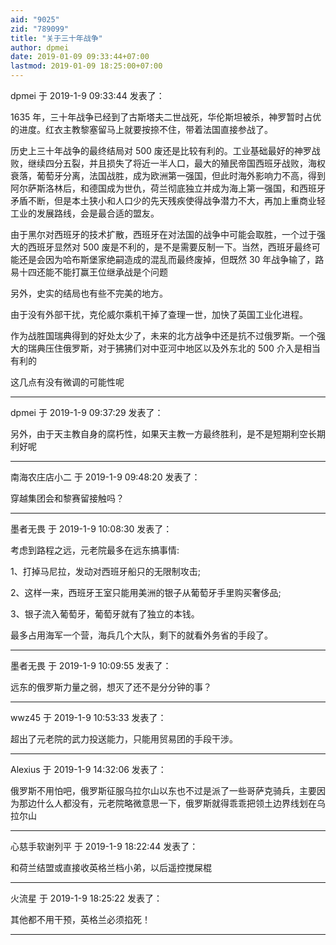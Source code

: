 ```yaml
---
aid: "9025"
zid: "789099"
title: "关于三十年战争"
author: dpmei
date: 2019-01-09 09:33:44+07:00
lastmod: 2019-01-09 18:25:00+07:00
---
```


dpmei 于 2019-1-9 09:33:44 发表了：

1635 年，三十年战争已经到了古斯塔夫二世战死，华伦斯坦被杀，神罗暂时占优的进度。红衣主教黎塞留马上就要按捺不住，带着法国直接参战了。

历史上三十年战争的最终结局对 500 废还是比较有利的。工业基础最好的神罗战败，继续四分五裂，并且损失了将近一半人口，最大的殖民帝国西班牙战败，海权衰落，葡萄牙分离，法国战胜，成为欧洲第一强国，但此时海外影响力不高，得到阿尔萨斯洛林后，和德国成为世仇，荷兰彻底独立并成为海上第一强国，和西班牙矛盾不断，但是本土狭小和人口少的先天残疾使得战争潜力不大，再加上重商业轻工业的发展路线，会是最合适的盟友。

由于黑尔对西班牙的技术扩散，西班牙在对法国的战争中可能会取胜，一个过于强大的西班牙显然对 500 废是不利的，是不是需要反制一下。当然，西班牙最终可能还是会因为哈布斯堡家绝嗣造成的混乱而最终废掉，但既然 30 年战争输了，路易十四还能不能打赢王位继承战是个问题

另外，史实的结局也有些不完美的地方。

由于没有外部干扰，克伦威尔乘机干掉了查理一世，加快了英国工业化进程。

作为战胜国瑞典得到的好处太少了，未来的北方战争中还是抗不过俄罗斯。一个强大的瑞典压住俄罗斯，对于狒狒们对中亚河中地区以及外东北的 500 介入是相当有利的

这几点有没有微调的可能性呢

---

dpmei 于 2019-1-9 09:37:29 发表了：

另外，由于天主教自身的腐朽性，如果天主教一方最终胜利，是不是短期利空长期利好呢

---

南海农庄店小二 于 2019-1-9 09:48:20 发表了：

穿越集团会和黎赛留接触吗？

---

墨者无畏 于 2019-1-9 10:08:30 发表了：

考虑到路程之远，元老院最多在远东搞事情:

1、打掉马尼拉，发动对西班牙船只的无限制攻击;

2、这样一来，西班牙王室只能用美洲的银子从葡萄牙手里购买奢侈品;

3、银子流入葡萄牙，葡萄牙就有了独立的本钱。

最多占用海军一个营，海兵几个大队，剩下的就看外务省的手段了。

---

墨者无畏 于 2019-1-9 10:09:55 发表了：

远东的俄罗斯力量之弱，想灭了还不是分分钟的事？

---

wwz45 于 2019-1-9 10:53:33 发表了：

超出了元老院的武力投送能力，只能用贸易团的手段干涉。

---

Alexius 于 2019-1-9 14:32:06 发表了：

俄罗斯不用怕吧，俄罗斯征服乌拉尔山以东也不过是派了一些哥萨克骑兵，主要因为那边什么人都没有，元老院略微意思一下，俄罗斯就得乖乖把领土边界线划在乌拉尔山

---

心慈手软谢列平 于 2019-1-9 18:22:44 发表了：

和荷兰结盟或直接收英格兰档小弟，以后遥控搅屎棍

---

火流星 于 2019-1-9 18:25:22 发表了：

其他都不用干预，英格兰必须掐死！

---
